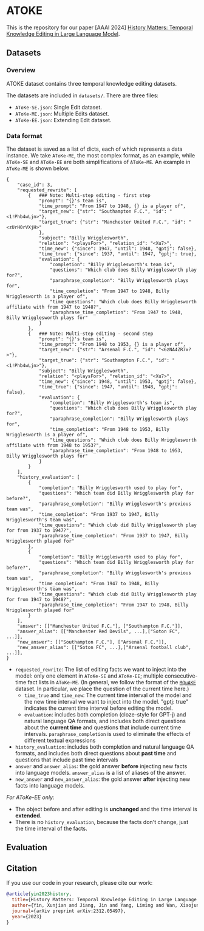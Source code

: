 # ATOKE
This is the repository for our paper [AAAI 2024] [History Matters: Temporal Knowledge Editing in Large Language Model](https://arxiv.org/abs/2312.05497).







## Datasets

### Overview
ATOKE dataset contains three temporal knowledge editing datasets.

The datasets are included in `datasets/`. There are three files:
* `AToKe-SE.json`: Single Edit dataset.
* `AToKe-ME.json`: Multiple Edits dataset.
* `AToKe-EE.json`: Extending Edit dataset.

### Data format

The dataset is saved as a list of dicts, each of which represents a data instance. We take `AToKe-ME`, the most complex format, as an example, while `AToKe-SE` and `AToKe-EE` are both simplifications of `AToKe-ME`. An example in `AToKe-ME` is shown below.

```
{
    "case_id": 3,
    "requested_rewrite": [
        {   ### Note: Multi-step editing - first step
            "prompt": "{}'s team is",
            "time_prompt": "From 1947 to 1948, {} is a player of",
            "target_new": {"str": "Southampton F.C.", "id": "<1!Phb4wLjn>"},
            "target_true": {"str": "Manchester United F.C.", "id": "<zUrH0rVXjH>"
            },
            "subject": "Billy Wrigglesworth",
            "relation": "<playsFor>", "relation_id": "<Xu7>",
            "time_new": {"since": 1947, "until": 1948, "gptj": false},
            "time_true": {"since": 1937, "until": 1947, "gptj": true},
            "evaluation": {
                "completion": "Billy Wrigglesworth's team is",
                "questions": "Which club does Billy Wrigglesworth play for?",
                "paraphrase_completion": "Billy Wrigglesworth plays for",
                "time_completion": "From 1947 to 1948, Billy Wrigglesworth is a player of",
                "time_questions": "Which club does Billy Wrigglesworth affiliate with from 1947 to 1948?",
                "paraphrase_time_completion": "From 1947 to 1948, Billy Wrigglesworth plays for"
            }
        },
        {   ### Note: Multi-step editing - second step
            "prompt": "{}'s team is",
            "time_prompt": "From 1948 to 1953, {} is a player of",
            "target_new": {"str": "Arsenal F.C.", "id": "<6zNA4ZR7x?>"},
            "target_true": {"str": "Southampton F.C.", "id": "<1!Phb4wLjn>"},
            "subject": "Billy Wrigglesworth",
            "relation": "<playsFor>", "relation_id": "<Xu7>",
            "time_new": {"since": 1948, "until": 1953, "gptj": false},
            "time_true": {"since": 1947, "until": 1948, "gptj": false},
            "evaluation": {
                "completion": "Billy Wrigglesworth's team is",
                "questions": "Which club does Billy Wrigglesworth play for?",
                "paraphrase_completion": "Billy Wrigglesworth plays for",
                "time_completion": "From 1948 to 1953, Billy Wrigglesworth is a player of",
                "time_questions": "Which club does Billy Wrigglesworth affiliate with from 1948 to 1953?",
                "paraphrase_time_completion": "From 1948 to 1953, Billy Wrigglesworth plays for"
            }
        }
    ],
    "history_evaluation": [
        {
            "completion": "Billy Wrigglesworth used to play for",
            "questions": "Which team did Billy Wrigglesworth play for before?",
            "paraphrase_completion": "Billy Wrigglesworth's previous team was",
            "time_completion": "From 1937 to 1947, Billy Wrigglesworth's team was",
            "time_questions": "Which club did Billy Wrigglesworth play for from 1937 to 1947?",
            "paraphrase_time_completion": "From 1937 to 1947, Billy Wrigglesworth played for"
        },
        {
            "completion": "Billy Wrigglesworth used to play for",
            "questions": "Which team did Billy Wrigglesworth play for before?",
            "paraphrase_completion": "Billy Wrigglesworth's previous team was",
            "time_completion": "From 1947 to 1948, Billy Wrigglesworth's team was",
            "time_questions": "Which club did Billy Wrigglesworth play for from 1947 to 1948?",
            "paraphrase_time_completion": "From 1947 to 1948, Billy Wrigglesworth played for"
        }
    ],
    "answer": [["Manchester United F.C."], ["Southampton F.C."]],
    "answer_alias": [["Manchester Red Devils", ...],["Soton FC", ...]],
    "new_answer": [["Southampton F.C."], ["Arsenal F.C."]],
    "new_answer_alias": [["Soton FC", ...],["Arsenal football club", ...]],
}
```
* `requested_rewrite`: The list of editing facts we want to inject into the model: only one element in `AToKe-SE` and `AToKe-EE`; multiple consecutive-time fact lists in `AToKe-ME`. (In general, we follow the format of the [`MQuAKE`](https://github.com/princeton-nlp/MQuAKE/blob/main/datasets/MQuAKE-CF-3k.json) dataset. In particular, we place the question of the current time here.)
    * `time_true` and `time_new`: The current time interval of the model and the new time interval we want to inject into the model. "gptj: true" indicates the current time interval before editing the model.
    * `evaluation`: includes both completion (cloze-style for GPT-j) and natural language QA formats, and includes both direct questions about the **current time** and questions that include current time intervals. `paraphrase_completion` is used to eliminate the effects of different textual expressions
* `history_evaluation`: includes both completion and natural language QA formats, and includes both direct questions about **past time** and questions that include past time intervals
* `answer` and `answer_alias`: the gold answer **before** injecting new facts into language models. `answer_alias` is a list of aliases of the answer.
* `new_answer` and `new_answer_alias`: the gold answer **after** injecting new facts into language models. 

*For AToKe-EE only*:
- The object before and after editing is **unchanged** and the time interval is **extended**.
- There is no `history_evaluation`, because the facts don't change, just the time interval of the facts.


## Evaluation









## Citation
If you use our code in your research, please cite our work:
```bibtex
@article{yin2023history,
  title={History Matters: Temporal Knowledge Editing in Large Language Model},
  author={Yin, Xunjian and Jiang, Jin and Yang, Liming and Wan, Xiaojun},
  journal={arXiv preprint arXiv:2312.05497},
  year={2023}
}
```